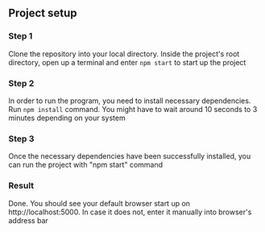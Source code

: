 ## Project setup
### Step 1
Clone the repository into your local directory.
Inside the project's root directory, open up a terminal and enter `npm start` to start up the project
### Step 2
In order to run the program, you need to install necessary dependencies. Run `npm install` command. You might have to wait around 10 seconds to 3 minutes depending on your system
### Step 3
Once the necessary dependencies have been successfully installed, you can run the project with "npm start" command
### Result
Done. You should see your default browser start up on http://localhost:5000. In case it does not, enter it manually into browser's address bar
